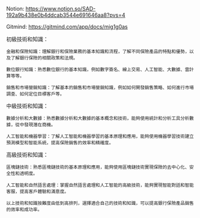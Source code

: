 Notion:
https://www.notion.so/SAD-192a9b438e0b4ddcab3544e691646aa8?pvs=4

Gitmind:
https://gitmind.com/app/docs/mig1g0as



初級技術和知識：

    金融和保險知識：理解銀行和保險業務的基本知識和流程，了解不同保險產品的特點和優勢，以及了解銀行保險的相關政策和法規。

    數位銀行知識：熟悉數位銀行的基本知識，例如數字簽名、線上交易、人工智能、大數據、雲計算等等。

    銷售和市場營銷知識：了解基本的銷售和市場營銷知識，例如如何開發銷售策略、如何進行市場調查、如何定位目標客戶等。

中級技術和知識：

    數據分析和大數據：熟悉數據分析和大數據的基本概念和技術，能夠使用統計和分析工具分析數據，從中發現潛在商機。

    人工智能和機器學習：了解人工智能和機器學習的基本原理和應用，能夠使用機器學習技術建立預測模型和智能系統，提高保險銷售的效率和精確度。

高級技術和知識：

    區塊鏈技術：熟悉區塊鏈技術的基本原理和應用，能夠使用區塊鏈技術實現保險的去中心化、安全性和透明度。

    人工智能和自然語言處理：掌握自然語言處理和人工智能的高級技術，能夠實現智能對話和智能客服，提高客戶體驗和滿意度。

    以上技術和知識按難度由低到高排列，選擇適合自己的技術和知識，可以提高銀行保險產品銷售的效率和成功率。



